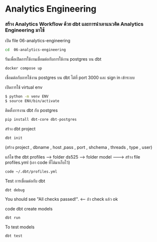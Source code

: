 # Analytics Engineering 

 ### สร้าง Analytics Workflow ด้วย dbt และการนำเอาแนวคิด Analytics Engineering มาใช้


เปิด file 06-analytics-engineering

```sh
cd  06-analytics-engineering 
```
รันเพื่อเปิดการใช้งานเชื่อมต่อกับการใช้งาน postgres บน dbt 
```sh
docker compose up
```
เชื่อมต่อกับการใช้งาน postgres บน dbt ได้ที่ port 3000 และ sign in เข้าระบบ

เปิดการใช้ virtual env
```sh
$ python -m venv ENV
$ source ENV/bin/activate
```
ติดตั้งการงาน dbt กับ postgres
```sh
pip install dbt-core dbt-postgres
```
สร้าง  dbt project
```sh
dbt init
```
(สร้าง project , dbname , host ,pass , port , shchema , threads , type , user)


แก้ไข the dbt profiles --> folder ds525 --> folder model ---> สร้าง file profiles.yml (เอา code ที่ได้มาเก็บไว้)

```sh
code ~/.dbt/profiles.yml
```

Test การเชื่อมต่อกับ dbt

```sh
dbt debug
```
You should see "All checks passed!". <-- ถ้า check แล้ว ok 

code dbt 
create models
```sh
dbt run
```
To test models
```sh
dbt test
```